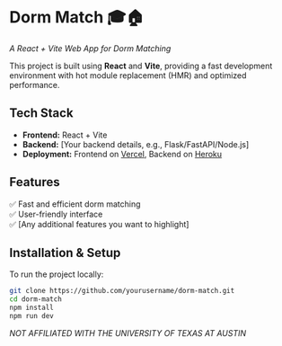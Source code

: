 # **Dorm Match** 🎓🏠  
*A React + Vite Web App for Dorm Matching*  

This project is built using **React** and **Vite**, providing a fast development environment with hot module replacement (HMR) and optimized performance.  

## **Tech Stack**  
- **Frontend:** React + Vite  
- **Backend:** [Your backend details, e.g., Flask/FastAPI/Node.js]  
- **Deployment:** Frontend on [Vercel](https://vercel.com/), Backend on [Heroku](https://www.heroku.com/)  

## **Features**  
✅ Fast and efficient dorm matching  
✅ User-friendly interface  
✅ [Any additional features you want to highlight]  

## **Installation & Setup**  
To run the project locally:  
```bash
git clone https://github.com/yourusername/dorm-match.git  
cd dorm-match  
npm install  
npm run dev  
```
*NOT AFFILIATED WITH THE UNIVERSITY OF TEXAS AT AUSTIN*
